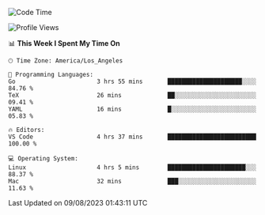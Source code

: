 <!--START_SECTION:waka-->
![Code Time](http://img.shields.io/badge/Code%20Time-502%20hrs%2010%20mins-blue)

![Profile Views](http://img.shields.io/badge/Profile%20Views-0-blue)

📊 **This Week I Spent My Time On** 

```text
🕑︎ Time Zone: America/Los_Angeles

💬 Programming Languages: 
Go                       3 hrs 55 mins       █████████████████████░░░░   84.76 % 
TeX                      26 mins             ██░░░░░░░░░░░░░░░░░░░░░░░   09.41 % 
YAML                     16 mins             █░░░░░░░░░░░░░░░░░░░░░░░░   05.83 % 

🔥 Editors: 
VS Code                  4 hrs 37 mins       █████████████████████████   100.00 % 

💻 Operating System: 
Linux                    4 hrs 5 mins        ██████████████████████░░░   88.37 % 
Mac                      32 mins             ███░░░░░░░░░░░░░░░░░░░░░░   11.63 % 
```


 Last Updated on 09/08/2023 01:43:11 UTC
<!--END_SECTION:waka-->
